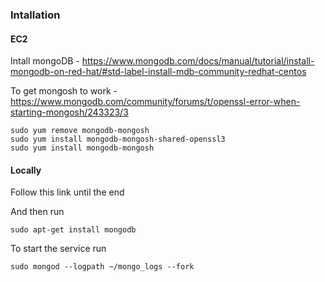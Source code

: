 ### Intallation

#### EC2

Intall mongoDB - https://www.mongodb.com/docs/manual/tutorial/install-mongodb-on-red-hat/#std-label-install-mdb-community-redhat-centos

To get mongosh to work - https://www.mongodb.com/community/forums/t/openssl-error-when-starting-mongosh/243323/3 

```
sudo yum remove mongodb-mongosh
sudo yum install mongodb-mongosh-shared-openssl3
sudo yum install mongodb-mongosh
```

#### Locally 

Follow this link until the end

And then run
```
sudo apt-get install mongodb
```


To start the service run 
```
sudo mongod --logpath ~/mongo_logs --fork
```

